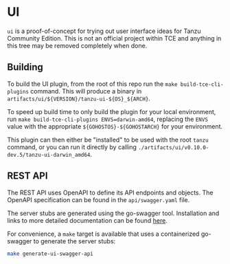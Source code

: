 # UI

`ui` is a proof-of-concept for trying out user interface ideas for Tanzu
Community Edition. This is not an official project within TCE and anything in
this tree may be removed completely when done.

## Building

To build the UI plugin, from the root of this repo run the `make build-tce-cli-plugins`
command. This will produce a binary in
`artifacts/ui/${VERSION}/tanzu-ui-${OS}_${ARCH}`.

To speed up build time to only build the plugin for your local environment,
run `make build-tce-cli-plugins ENVS=darwin-amd64`, replacing the `ENVS` value
with the appropriate `${GOHOSTOS}-${GOHOSTARCH}` for your environment.

This plugin can then either be "installed" to be used with the root `tanzu`
command, or you can run it directly by calling
`./artifacts/ui/v0.10.0-dev.5/tanzu-ui-darwin_amd64`.

## REST API

The REST API uses OpenAPI to define its API endpoints and objects. The OpenAPI
specification can be found in the `api/swagger.yaml` file.

The server stubs are generated using the go-swagger tool. Installation and links
to more detailed documentation can be found
[here](https://goswagger.io/install.html).

For convenience, a `make` target is available that uses a containerized
go-swagger to generate the server stubs:

```sh
make generate-ui-swagger-api
```
